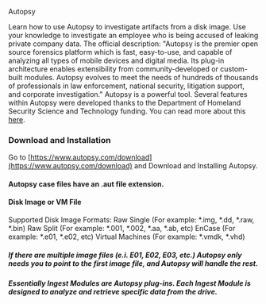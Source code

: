 Autopsy
   
Learn how to use Autopsy to investigate artifacts from a disk image. Use your knowledge to investigate an employee who is being accused of leaking private company data.
The official description: "Autopsy is the premier open source forensics platform which is fast, easy-to-use, and capable of analyzing all types of mobile devices and digital media. Its plug-in architecture enables extensibility from community-developed or custom-built modules. Autopsy evolves to meet the needs of hundreds of thousands of professionals in law enforcement, national security, litigation support, and corporate investigation."
Autopsy is a powerful tool. Several features within Autopsy were developed thanks to the Department of Homeland Security Science and Technology funding. You can read more about this [here](https://www.dhs.gov/science-and-technology/news/2017/12/12/snapshot-st-enhancing-autopsy-digital-forensics-tool). 

### Download and Installation
Go to [https://www.autopsy.com/download](https://www.autopsy.com/download) and Download and Installing Autopsy.

#### Autopsy case files have an .aut file extension.

#### Disk Image or VM File
Supported Disk Image Formats:
Raw Single (For example: *.img, *.dd, *.raw, *.bin)
Raw Split (For example: *.001, *.002, *.aa, *.ab, etc)
EnCase (For example: *.e01, *.e02, etc)
Virtual Machines (For example: *.vmdk, *.vhd)

##### If there are multiple image files (e.i. E01, E02, E03, etc.) Autopsy only needs you to point to the first image file, and Autopsy will handle the rest.  

##### Essentially Ingest Modules are Autopsy plug-ins. Each Ingest Module is designed to analyze and retrieve specific data from the drive. 

